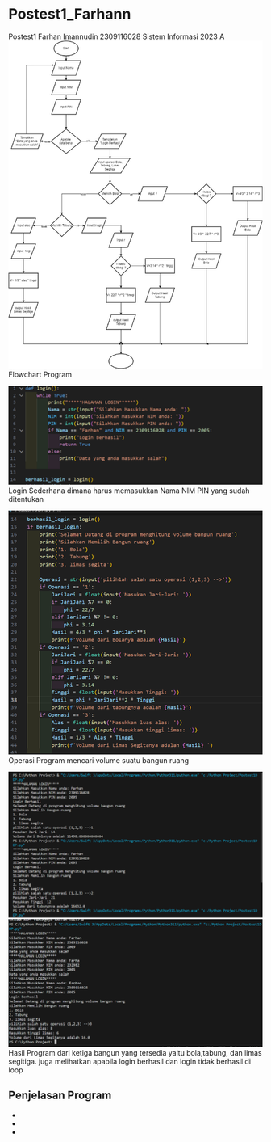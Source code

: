 # Postest1_Farhann
Postest1 Farhan Imannudin 2309116028 Sistem Informasi 2023 A
![alt text](https://github.com/CynranF/Postest1_Farhann/blob/main/Flowchart%20posttest%201.jpg?raw=true)
Flowchart Program

![alt text](https://github.com/CynranF/Postest1_Farhann/blob/main/login%20post%20test%201%20.png?raw=true)
Login Sederhana dimana harus memasukkan Nama NIM PIN yang sudah ditentukan

![alt text](https://github.com/CynranF/Postest1_Farhann/blob/main/operasi%20post%20test%201.png?raw=true)
Operasi Program mencari volume suatu bangun ruang

![alt text](https://github.com/CynranF/Postest1_Farhann/blob/main/Hasil%20post%20test%201.png?raw=true)
![alt text](https://github.com/CynranF/Postest1_Farhann/blob/main/Lanjutan%20hasil%20post%20test.png?raw=true)
Hasil Program dari ketiga bangun yang tersedia yaitu bola,tabung, dan limas segitiga. juga melihatkan apabila login berhasil dan login tidak berhasil di loop 

## Penjelasan Program
-
-
-
